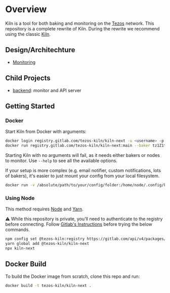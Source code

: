 # Overview

Kiln is a tool for both baking and monitoring on the [Tezos](https://tezos.com/) network. This repository is a complete rewrite of Kiln. During the rewrite we recommend using the classic [Kiln](https://gitlab.com/tezos-kiln/kiln/).

## Design/Architechture

- [Monitoring](./doc/monitoring.md)

## Child Projects

- [backend](/backend/README.md):  monitor and API server

## Getting Started

### Docker

Start Kiln from Docker with arguments:

```bash 
docker login registry.gitlab.com/tezos-kiln/kiln-next -u <username> -p <token>
docker run registry.gitlab.com/tezos-kiln/kiln-next:main --baker tz1Z1tMai15JWUWeN2PKL9faXXVPMuWamzJj
```

Starting Kiln with no arguments will fail, as it needs either bakers or nodes to monitor. Use `--help` to see all the available options.

If your setup is more complex (e.g. email notifier, custom notifications, lots of bakers), it's easier to just mount your config from your local filesystem.

```bash 
docker run -v /absolute/path/to/your/config/folder:/home/node/.config/kiln-next-nodejs registry.gitlab.com/tezos-kiln/kiln-next
```

### Using Node

This method requires [Node](https://nodejs.org/en/) and [Yarn](https://yarnpkg.com/).

⚠️  While this repository is private, you'll need to authenticate to the registry before connecting. Follow [Gitlab's Instructions](https://docs.gitlab.com/ee/user/packages/npm_registry/index.html#authenticate-to-the-package-registry) before trying the below commands.

```bash
npm config set @tezos-kiln:registry https://gitlab.com/api/v4/packages/npm/
yarn global add @tezos-kiln/kiln-next
npx kiln-next
```

## Docker Build

To build the Docker image from scratch, clone this repo and run:

```bash
docker build -t tezos-kiln/kiln-next .
```
